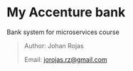 # My Accenture bank
Bank system for microservices course

> Author: Johan Rojas
>
> Email: jorojas.rz@gmail.com